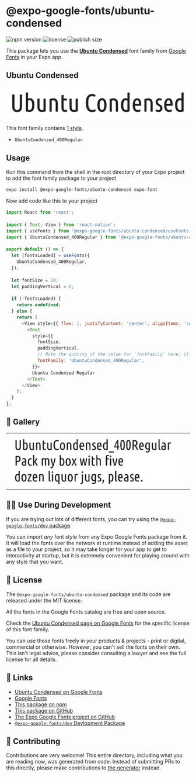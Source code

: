# @expo-google-fonts/ubuntu-condensed

![npm version](https://flat.badgen.net/npm/v/@expo-google-fonts/ubuntu-condensed)
![license](https://flat.badgen.net/github/license/expo/google-fonts)
![publish size](https://flat.badgen.net/packagephobia/install/@expo-google-fonts/ubuntu-condensed)

This package lets you use the [**Ubuntu Condensed**](https://fonts.google.com/specimen/Ubuntu+Condensed) font family from [Google Fonts](https://fonts.google.com/) in your Expo app.

## Ubuntu Condensed

![Ubuntu Condensed](./font-family.png)

This font family contains [1 style](#-gallery).

- `UbuntuCondensed_400Regular`

## Usage

Run this command from the shell in the root directory of your Expo project to add the font family package to your project
```sh
expo install @expo-google-fonts/ubuntu-condensed expo-font
```

Now add code like this to your project
```js
import React from 'react';

import { Text, View } from 'react-native';
import { useFonts } from '@expo-google-fonts/ubuntu-condensed/useFonts';
import { UbuntuCondensed_400Regular } from '@expo-google-fonts/ubuntu-condensed/400Regular';

export default () => {
  let [fontsLoaded] = useFonts({
    UbuntuCondensed_400Regular,
  });

  let fontSize = 24;
  let paddingVertical = 6;

  if (!fontsLoaded) {
    return undefined;
  } else {
    return (
      <View style={{ flex: 1, justifyContent: 'center', alignItems: 'center' }}>
        <Text
          style={{
            fontSize,
            paddingVertical,
            // Note the quoting of the value for `fontFamily` here; it expects a string!
            fontFamily: 'UbuntuCondensed_400Regular',
          }}>
          Ubuntu Condensed Regular
        </Text>
      </View>
    );
  }
};

```

## 🔡 Gallery


||||
|-|-|-|
|![UbuntuCondensed_400Regular](.//400Regular/UbuntuCondensed_400Regular.ttf.png)||||


## 👩‍💻 Use During Development

If you are trying out lots of different fonts, you can try using the [`@expo-google-fonts/dev` package](https://github.com/freeboub/google-fonts/tree/master/font-packages/dev#readme).

You can import *any* font style from any Expo Google Fonts package from it. It will load the fonts
over the network at runtime instead of adding the asset as a file to your project, so it may take longer
for your app to get to interactivity at startup, but it is extremely convenient
for playing around with any style that you want.

## 📖 License

The `@expo-google-fonts/ubuntu-condensed` package and its code are released under the MIT license.

All the fonts in the Google Fonts catalog are free and open source.

Check the [Ubuntu Condensed page on Google Fonts](https://fonts.google.com/specimen/Ubuntu+Condensed) for the specific license of this font family.

You can use these fonts freely in your products & projects - print or digital, commercial or otherwise. However, you can't sell the fonts on their own. This isn't legal advice, please consider consulting a lawyer and see the full license for all details.

## 🔗 Links

- [Ubuntu Condensed on Google Fonts](https://fonts.google.com/specimen/Ubuntu+Condensed)
- [Google Fonts](https://fonts.google.com/)
- [This package on npm](https://www.npmjs.com/package/@expo-google-fonts/ubuntu-condensed)
- [This package on GitHub](https://github.com/freeboub/google-fonts/tree/master/font-packages/ubuntu-condensed)
- [The Expo Google Fonts project on GitHub](https://github.com/freeboub/google-fonts)
- [`@expo-google-fonts/dev` Devlopment Package](https://github.com/freeboub/google-fonts/tree/master/font-packages/dev)

## 🤝 Contributing

Contributions are very welcome! This entire directory, including what you are reading now, was generated from code. Instead of submitting PRs to this directly, please make contributions to [the generator](https://github.com/freeboub/google-fonts/tree/master/packages/generator) instead.
